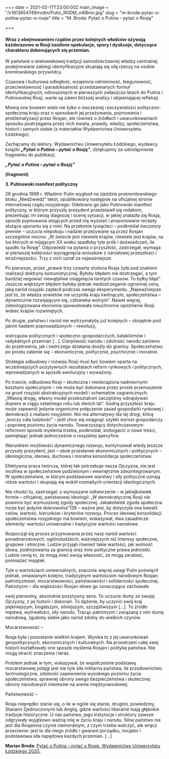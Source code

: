+++
date = 2021-02-17T23:00:00Z
main_image = "/v1613654749/rodm/Putin_RODM_n4l8mn.jpg"
slug = "m-broda-pytac-o-putina-pytac-o-rosje"
title = "M. Broda: Pytać o Putina – pytać o Rosję"

+++
#### **Wraz z obejmowaniem rządów przez kolejnych władców ożywają każdorazowo w Rosji nasilone spekulacje, spory i dyskusje, dotyczące charakteru dokonujących się przemian.**

W państwie o wielowiekowej tradycji samodzierżawnej władzy centralnej podejmowane zabiegi identyfikacyjne skupiają się siłą rzeczy na osobie kremlowskiego przywódcy.

Czasowa i kulturowa odległość, wzajemna odmienność, biegunowość, przeciwstawność i paradoksalność przedstawianych formuł identyfikacyjnych, odnoszonych w pierwszych zwłaszcza latach do Putina i Putinowskiej Rosji, warte są zatem bliższej analizy i objaśniającej refleksji.

Mówią one bowiem wiele nie tylko o ówczesnej rzeczywistości polityczno-społecznej kraju oraz o sposobach jej przeżywania, pojmowania i problematyzacji przez Rosjan, ale również o źródłach i uwarunkowaniach sposobu postrzegania przez nich świata, prawdy, władzy, społeczeństwa, historii i samych siebie (z materiałów Wydawnictwa Uniwersytetu Łódzkiego).

Zachęcamy do lektury. Wydawnictwu Uniwersytetu Łódzkiego, wydawcy książki **_„Pytać o Putina – pytać o Rosję”_**, dziękujemy za udostępnienie fragmentu do publikacji.

**_„Pytać o Putina – pytać o Rosję”_**

**(fragment)**

**3. Putinowski manifest polityczny**

28 grudnia 1999 r. Władimir Putin wygłosił na zjeździe prokremlowskiego bloku „Niedźwiedź” tekst, opublikowany następnie na oficjalnej stronie internetowej rządu rosyjskiego. Odebrano go jako Putinowski manifest polityczny, w którym przyszły prezydent przedstawił się rodakom, prezentując im swoją diagnozę i ocenę sytuacji, w jakiej znalazła się Rosja, sposób pojmowania stojących przed nią wyzwań i proponowane recepty służące uporaniu się z nimi. Na przełomie tysiącleci – podkreślał ówczesny premier – uczucia niepokoju i nadziei przeżywane są przez Rosjan szczególnie mocno: „W świecie jest niewiele krajów, niewiele jest krajów, na los których w mijającym XX wieku spadłoby tyle prób i doświadczeń, ile spadło na Rosję”. Odpowiedź na pytania o przyszłość, zastrzegał, wymaga w pierwszej kolejności wyciągnięcia wniosków z narodowej przeszłości i teraźniejszości. Trzy z nich uznał za najważniejsze.

Po pierwsze, przez „prawie trzy czwarte stulecia Rosja żyła pod znakiem realizacji doktryny komunistycznej. Byłoby błędem nie dostrzegać, a tym bardziej negować niewątpliwe osiągnięcia tamtych czasów. To byłby błąd”. Jeszcze większym błędem byłoby jednak niedostrzeganie ogromnej ceny, jaką naród rosyjski zapłacił podczas owego eksperymentu. „Najważniejsze jest to, że władza sowietów nie uczyniła kraju kwitnącym, społeczeństwa – dynamicznie rozwijającym się, człowieka wolnym”. Nawet więcej, zideologizowana ekonomia spowodowała nieuchronne opóźnienie Rosji wobec krajów rozwiniętych.

Po drugie, państwo i naród nie wytrzymałyby już kolejnych – obojętnie pod jakimi hasłami poprowadzonych – rewolucji,

wstrząsów politycznych i społeczno-gospodarczych, kataklizmów i radykalnych przemian \[...\]. Cierpliwość narodu i zdolność narodu zarówno do przetrwania, jak i twórczego działania doszły do granicy. Społeczeństwo po prostu załamie się – ekonomicznie, politycznie, psychicznie i moralnie.

Strategia odbudowy i rozwoju Rosji musi być bowiem oparta na wcześniejszych pozytywnych rezultatach reform rynkowych i politycznych, wprowadzanych w sposób ewolucyjny i wyważony.

Po trzecie, odbudowa Rosji – skuteczna i nieobciążona nadmiernymi kosztami społecznymi – nie może być dokonana przez proste przenoszenie na grunt rosyjski abstrakcyjnych modeli i schematów zagranicznych. „Własną drogę, własny model przekształceń zaczęliśmy odnajdywać dopiero w ciągu ostatniego roku lub dwóch lat”. Godną przyszłość kraju może zapewnić jedynie organiczne połączenie zasad gospodarki rynkowej i demokracji z realiami rosyjskimi. Nie ma alternatywy dla tej drogi, którą „kroczy cała ludzkość” – jeśli chce się osiągnąć szybki wzrost gospodarczy i poprawę poziomu życia narodu. Towarzyszący dotychczasowym reformom sposób myślenia trzeba, podkreślał, wzbogacić o nowe treści, pamiętając jednak jednocześnie o rosyjskiej specyfice.

Warunkiem możliwości dynamicznego rozwoju, kontynuował wtedy jeszcze przyszły prezydent, jest – obok przesłanek ekonomicznych i politycznych – ideologiczna, ideowa, duchowa i moralna konsolidacja społeczeństwa:

Efektywna praca twórcza, której tak potrzebuje nasza Ojczyzna, nie jest możliwa w społeczeństwie podzielonym i wewnętrznie zdezintegrowanym. W społeczeństwie, w którym podstawowe warstwy i siły polityczne uznają różne wartości i skupiają się wokół rozmaitych orientacji ideologicznych.

Nie chodzi tu, zastrzegał, o wymuszane odtworzenie – w jakiejkolwiek formie – oficjalnej, państwowej ideologii: „W demokratycznej Rosji nie powinno być wymuszonej zgody społecznej. Jakakolwiek zgoda społeczna może być jedynie dobrowolna”139 – ważne jest, by dotyczyła ona kwestii celów, wartość, kierunków i kryteriów rozwoju. Proces ideowej konsolidacji społeczeństwa rosyjskiego ma bowiem, wskazywał, dwa zasadnicze elementy: wartości uniwersalne i tradycyjne wartości narodowe.

Rozpoczął się proces przyjmowania przez nasz naród wartości ponadnarodowych, ogólnoludzkich, ważniejszych niż interesy społeczne, grupowe i etniczne. Ludzie przyjęli również takie wartości, jak wolność słowa, podróżowania za granicę oraz inne polityczne prawa jednostki. Ludzie cenią to, że mogą mieć swoją własność, że mogą zarabiać, pomnażać majątek.

Tyle o wartościach uniwersalnych, znacznie więcej uwagi Putin poświęcił jednak, omawianym kolejno, tradycyjnym wartościom narodowym Rosjan: patriotyzmowi, mocarstwowości, państwowości i solidarności społecznej. Patriotyzm – dla większości Rosjan słowo go oznaczające zachowało

swój pierwotny, absolutnie pozytywny sens. To uczucie dumy ze swojej Ojczyzny, z jej historii i dokonań. To dążenie, by uczynić swój kraj piękniejszym, bogatszym, silniejszym, szczęśliwszym \[...\]. To źródło męstwa, wytrwałości, siły narodu. Tracąc patriotyzm i związaną z nim dumę narodową, zgubimy siebie jako naród zdolny do wielkich czynów.

Mocarstwowość –

Rosja była i pozostanie wielkim krajem. Wynika to z jej uwarunkowań geopolitycznych, ekonomicznych i kulturalnych. Na przestrzeni całej swej historii kształtowały one sposób myślenia Rosjan i politykę państwa. Nie mogą stracić znaczenia i teraz.

Problem jednak w tym, wskazywał, że współcześnie podstawą mocarstwowej potęgi jest nie tyle siła militarna państwa, ile przodownictwo technologiczne, zdolność zapewnienia wysokiego poziomu życia społeczeństwa, sprawnej obrony swego bezpieczeństwa i skutecznej obrony narodowych interesów na arenie międzynarodowej.

Państwowość –

Rosja nieprędko stanie się, o ile w ogóle się stanie, drugimi, powiedzmy, Stanami Zjednoczonymi lub Anglią, gdzie wartości liberalne mają głębokie tradycje historyczne. U nas państwo, jego instytucje i struktury zawsze odgrywały wyjątkowo ważną rolę w życiu kraju i narodu. Silne państwo nie jest dla Rosjanina czymś niemoralnym, z czym trzeba walczyć, ale wręcz przeciwnie: jest to dla niego źródło i gwarant porządku, inicjator i podstawowa siła napędowa każdych przemian. \[...\]

**Marian Broda**: [Pytać o Putina – pytać o Rosję, Wydawnictwo Uniwersytetu Łódzkiego 2020.](https://wydawnictwo.uni.lodz.pl/produkt/pytac-o-putina-pytac-o-rosje/ "https://wydawnictwo.uni.lodz.pl/produkt/pytac-o-putina-pytac-o-rosje/") 